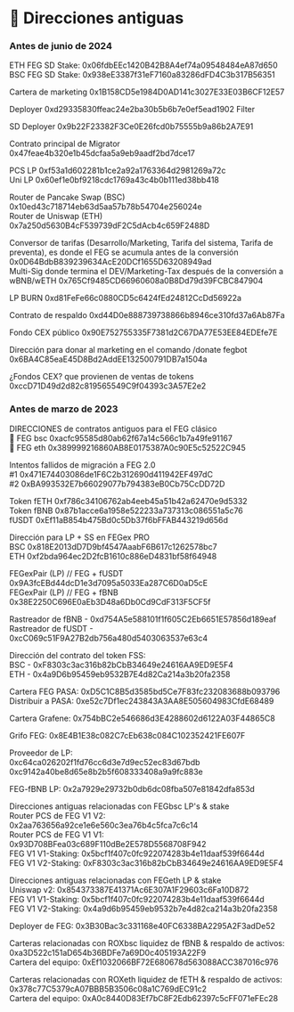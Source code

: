 # 📄 Direcciones antiguas

### Antes de junio de 2024

ETH FEG SD Stake: 0x06fdbEEc1420B42B8A4ef74a09548484eA87d650 \
BSC FEG SD Stake: 0x938eE3387f31eF7160a83286dFD4C3b317B56351

Cartera de marketing 0x1B158CD5e1984D0AD141c3027E33E03B6CF12E57

Deployer 0xd29335830ffeac24e2ba30b5b6b7e0ef5ead1902 Filter

SD Deployer 0x9b22F23382F3Ce0E26fcd0b75555b9a86b2A7E91

Contrato principal de Migrator 0x47feae4b320e1b45dcfaa5a9eb9aadf2bd7dce17

PCS LP 0xf53a1d602281b1ce2a92a1763364d2981269a72c \
Uni LP 0x60ef1e0bf9218cdc1769a43c4b0b111ed38bb418

Router de Pancake Swap (BSC) 0x10ed43c718714eb63d5aa57b78b54704e256024e \
Router de Uniswap (ETH) 0x7a250d5630B4cF539739dF2C5dAcb4c659F2488D

Conversor de tarifas (Desarrollo/Marketing, Tarifa del sistema, Tarifa de preventa), es donde el FEG se acumula antes de la conversión 0x0D64BdbB839239634AcE20DCf1655D63208949ad \
Multi-Sig donde termina el DEV/Marketing-Tax después de la conversión a wBNB/wETH 0x765Cf9485CD66960608a0B8Dd79d39FCBC847904

LP BURN 0xd81FeFe66c0880CD5c6424fEd24812CcDd56922a

Contrato de respaldo 0xd44D0e888739738866b8946ce310fd37a6Ab87Fa

Fondo CEX público 0x90E752755335F7381d2C67DA77E53EE84EDEfe7E

Dirección para donar al marketing en el comando /donate fegbot 0x6BA4C85eaE45D8Bd2AddEE132500791DB7a1504a

¿Fondos CEX? que provienen de ventas de tokens 0xccD71D49d2d82c819565549C9f04393c3A57E2e2

### Antes de marzo de 2023

DIRECCIONES de contratos antiguos para el FEG clásico\
🍌 FEG bsc 0xacfc95585d80ab62f67a14c566c1b7a49fe91167 \
🍌 FEG eth 0x389999216860AB8E0175387A0c90E5c52522C945

Intentos fallidos de migración a FEG 2.0 \
\#1 0x471E74403086de1F6C2b312690d411942EF497dC \
\#2 0xBA993532E7b66029077b794383eB0Cb75CcDD72D

Token fETH 0xf786c34106762ab4eeb45a51b42a62470e9d5332 \
Token fBNB 0x87b1acce6a1958e522233a737313c086551a5c76 \
fUSDT 0xEf11aB854b475Bd0c5Db37f6bFFAB443219d656d

Dirección para LP + SS en FEGex PRO \
BSC 0x818E2013dD7D9bf4547AaabF6B617c1262578bc7 \
ETH 0xf2bda964ec2D2fcB1610c886eD4831bf58f64948

FEGexPair (LP) // FEG + fUSDT 0x9A3fcEBd44dcD1e3d7095a5033Ea287C6D0aD5cE \
FEGexPair (LP) // FEG + fBNB 0x38E2250C696E0aEb3D48a6Db0Cd9CdF313F5CF5f

Rastreador de fBNB - 0xd754A5e588101f1f605C2Eb6651E57856d189eaf \
Rastreador de fUSDT - 0xcC069c51F9A27B2db756a480d5403063537e63c4

Dirección del contrato del token FSS:\
BSC - 0xF8303c3ac316b82bCbB34649e24616AA9ED9E5F4 \
ETH - 0x4a9D6b95459eb9532B7E4d82Ca214a3b20fa2358

Cartera FEG PASA: 0xD5C1C8B5d3585bd5Ce7F83fc232083688b093796 \
Distribuir a PASA: 0xe52c7Df1ec243843A3AA8E505604983CfdE68489

Cartera Grafene: 0x754bBC2e546686d3E4288602d6122A03F44865C8

Grifo FEG: 0x8E4B1E38c082C7cEb638c084C102352421FE607F

Proveedor de LP: \
0xc64ca026202f1fd76cc6d3e7d9ec52ec83d67bdb\
0xc9142a40be8d65e8b2b5f608333408a9a9fc883e

FEG-fBNB LP: 0x2a7929e29732b0db6dc08fba507e81842dfa853d

Direcciones antiguas relacionadas con FEGbsc LP's & stake\
Router PCS de FEG V1 V2: 0x2aa763656a92ce1e6e560c3ea76b4c5fca7c6c14 \
Router PCS de FEG V1 V1: 0x93D708BFea03c689F110dBe2E578D5568708F942 \
FEG V1 V1-Staking: 0x5bcf1f407c0fc922074283b4e11daaf539f6644d \
FEG V1 V2-Staking: 0xF8303c3ac316b82bCbB34649e24616AA9ED9E5F4

Direcciones antiguas relacionadas con FEGeth LP & stake\
Uniswap v2: 0x854373387E41371Ac6E307A1F29603c6Fa10D872 \
FEG V1 V1-Staking: 0x5bcf1f407c0fc922074283b4e11daaf539f6644d \
FEG V1 V2-Staking: 0x4a9d6b95459eb9532b7e4d82ca214a3b20fa2358

Deployer de FEG: 0x3B30Bac3c331168e40FC6338BA2295A2F3adDe52

Carteras relacionadas con ROXbsc liquidez de fBNB & respaldo de activos: 0xa3D522c151aD654b36BDFe7a69D0c405193A22F9 \
Cartera del equipo: 0xEf1032066BF72E680678d563088ACC387016c976

Carteras relacionadas con ROXeth liquidez de fETH & respaldo de activos: 0x378c77C5379cA07BBB5B3506c08a1C769dEC91c2 \
Cartera del equipo: 0xA0c8440D83Ef7bC8F2Edb62397c5cFF071eFEc28